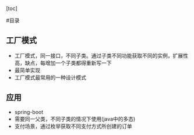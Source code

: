 [toc]

#目录

## 工厂模式

* 工厂模式，同一接口，不同子类。通过子类不同功能获取不同的实例，扩展性高，缺点，每增加一个子类都得重新写一下
* 最简单实现
* 工厂模式最常用的一种设计模式

## 应用

- spring-boot
- 需要同一父类，不同子类的情况下使用(java中的多态)
- 支付场景，通过枚举获取不同支付方式所创建的订单